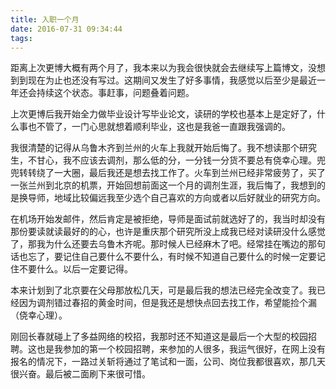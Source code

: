 ```yaml
---
title: 入职一个月
date: 2016-07-31 09:34:44
tags:
---
```

<script>
alert("此页面不存在,返回主页面");
location="https://yangguang8112.github.io/#blog";
</script>

距离上次更博大概有两个月了，我本来以为我会很快就会去继续写上篇博文，没想到到现在为止也还没有写过。这期间又发生了好多事情，我感觉以后至少是最近一年还会持续这个状态。事赶事，问题叠着问题。

上次更博后我开始全力做毕业设计写毕业论文，读研的学校也基本上是定好了，什么事也不管了，一门心思就想着顺利毕业，这也是我爸一直跟我强调的。


我很清楚的记得从乌鲁木齐到兰州的火车上我就开始后悔了。我不想读那个研究生，不甘心，我不应该去调剂，那么低的分，一分钱一分货不要总有侥幸心理。兜兜转转绕了一大圈，最后我还是想去找工作了。火车到兰州已经非常疲劳了，买了一张兰州到北京的机票，开始回想前面这一个月的调剂生涯，我后悔了，我想到的是换导师，地域比较偏远我至少选个自己喜欢的方向或者以后好就业的研究方向。


在机场开始发邮件，然后肯定是被拒绝，导师是面试前就选好了的，我当时却没有那份要读就读最好的的心，也许是重庆那个研究所没上成我已经对读研没什么感觉了，那我为什么还要去乌鲁木齐呢。那时候人已经麻木了吧。经常挂在嘴边的那句话也忘了，要记住自己要什么不要什么，有时候不知道自己要什么的时候一定要记住不要什么。以后一定要记得。

本来计划到了北京要在父母那放松几天，可是最后我的想法已经完全改变了。我已经因为调剂错过春招的黄金时间，但是我还是想快点回去找工作，希望能捡个漏（侥幸心理）。


刚回长春就碰上了多益网络的校招，我那时还不知道这是最后一个大型的校园招聘。这也是我参加的第一个校园招聘，来参加的人很多，我运气很好，在网上没有报名的情况下，一路过关斩将通过了笔试和一面，公司、岗位我都很喜欢，那几天很兴奋。最后被二面刷下来很可惜。
